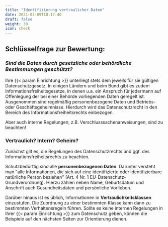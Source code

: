 ```yaml
---
title: "Identifizierung vertraulicher Daten"
date: 2021-03-09T10:17:40
draft: false
weight: 30
icon: check
---
```

## Schlüsselfrage zur Bewertung:

### *Sind die Daten durch gesetzliche oder behördliche Bestimmungen geschützt?*

Ihre {{< param Einrichtung >}} unterliegt stets dem jeweils für sie gültigen Datenschutzgesetz. In einigen Ländern und beim Bund gibt es zudem Informationsfreiheitsgesetze, in denen u.a. ein Anspruch für jedermann auf Offenlegung der bei einer Behörde vorliegenden Daten geregelt ist. Ausgenommen sind regelmäßig personenbezogene Daten und Betriebs- oder Geschäftsgeheimnisse. Hierdurch wird das Datenschutzrecht in den Bereich des Informationsfreiheitsrechts einbezogen.

Aber auch interne Regelungen, z.B. Verschlusssachenanweisungen, sind zu beachten!

### Vertraulich? Intern? Geheim?

Zunächst gilt es, die Regelungen des Datenschutzrechts und ggf. des Informationsfreiheitsrechts zu beachten.

Schutzbedürftig sind alle **personenbezogenen Daten**. Darunter versteht man "alle Informationen, die sich auf eine identifizierte oder identifizierbare natürliche Person beziehen" (Art. 4 Nr. 1 EU-Datenschutz-Grundverordnung). Hierzu zählen neben Name, Geburtsdatum und Anschrift auch Gesundheitsdaten und persönliche Vorlieben.

Darüber hinaus ist es üblich, Informationen in **Vertraulichkeitsklassen** einzustufen. Die Zuordnung zu einer bestimmten Klasse kann dann zu bestimmten Verhaltensregeln führen. Sollte es keine internen Regelungen in Ihrer {{< param Einrichtung >}} zum Datenschutz geben, können die Beispiele auf den nächsten Seiten zur Orientierung dienen.

